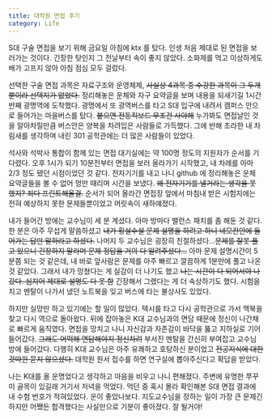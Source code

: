 ```yaml
---
title: 대학원 면접 후기
category: Life
---
```


 S대 구술 면접을 보기 위해 금요일 아침에 ktx 를 탔다. 인생 처음 제대로 된 면접을 보러가는 것이다. 긴장한 탓인지 그 전날부터 속이 좋지 않았다. 소화제를 먹고 이상하게도 배가 고프지 않아 아침 점심 모두 걸렀다.

 선택한 구술 면접 과목은 자료구조와 운영체제, ~~사실상 4과목 중 수강한 과목이 그 두개뿐이라 선택지가 없었다.~~  정리해놓은 운체와 자구 요약글을 보며 내용을 되새기길 1시간반째 광명역에 도착했다. 광명에서 또 광역버스를 타고 S대 입구에 내려서 캠퍼스 안으로 들어가는 마을버스를 탔다.  ~~붙으면 전동킥보드 무조건 사야해~~  누가봐도 면접날인 것을 알아차릴만큼 버스안은 양복을 차려입은 사람들로 가득했다. 그에 반해 초라한 내 차림새를 생각하며 내린 301 공학관에는 더 많은 사람들이 있었다. 

 석사와 석박사 통합이 함께 있는 면접 대기실에는 약 100명 정도의 지원자가 순서를 기다렸다. 오후 1시가 되기 10분전부터 면접을 보러 올라가기 시작했고, 내 차례를 아마 2/3 정도 됐던 시점이었던 것 같다. 전자기기를 내고 나니 github 에 정리해놓은 운체 요약글들을 볼 수 없어 멍만 때리며 시간을 보냈다. ~~왜 전자기기를 낼거라는 생각을 못 했지? 죄다 프린트해올걸.~~ 순서가 되어 올라간 면접장 앞에서 마침내 받은 시험지에는 전혀 예상하지 못한 문제들뿐이었고 머릿속이 새하얘졌다.

 내가 들어간 방에는 교수님이 세 분 계셨다. 아마 방마다 밸런스 패치를 좀 해둔 것 같다. 한 분은 아주 무섭게 말씀하셨고 ~~내가 횡설수설 문제 설명을 하려고 하니 네모칸안에 들어가는 답만 말하라고 하셨다.~~  나머지 두 교수님은 굉장히 친절하셨다...~~문제를 잘못 풀고 있으니 긴장하지 말라며 문제 정답을 거의 다 알려주셨다...~~ 아마 문제 설명시간이 5분쯤 되는 것 같은데, 내 바로 앞사람은 문제를 아주 빠르고 깔끔하게 1분만에 풀고 나온 것 같았다. 그래서 내가 망쳤다는 게 실감이 더 나기도 했고 ~~나는 시간이 다 되어서야 나갔다. 심지어 제대로 설명도 다 못 함~~ 긴장해서 그랬다는 게 더 속상하기도 했다. 시험을 치고 멘탈이 나가서 냈던 노트북을 잊고 버스에 타는 불상사도 있었다. 

 하지만 실망만 하고 있기에는 할 일이 많았다. 택시를 타고 다시 공학관으로 가서 맥북을 찾고 다시 역으로 돌아왔다. 뒤에 잡아놓은 K대 교수님과의 면담 때문에 정신이 나간채로 빠르게 움직였다. 면접을 망치고 나니 자신감과 자존감이 바닥을 뚫고 지하실로 기어들어갔다. ~~그래도 어떡해 면담해야지 정신차려~~ 부서진 멘탈을 간신히 부여잡고 교수님 방에 들어갔다. 다행히 K대 교수님은 아주 유쾌하고 호탕하신 분이었고 ~~전공지식에 대한 것따윈 묻지 않으셨다.~~  대학원 원서 접수를 하면 연구실에 뽑아주신다고 확답을 받았다.

 나는 K대를 올 운명었다고 생각하고 마음을 비우고 나니 편해졌다. 주변에 유명한 쭈꾸미 골목이 있길래 거기서 저녁을 먹었다. 먹던 중 혹시 몰라 확인해본 S대 면접 결과에 내 수험 번호가 적혀있었다. 운이 좋았나보다. 지도교수님을 정하는 일이 가장 큰 문제긴 하지만 어쨌든 합격했다는 사실만으로 기분이 좋아졌다. 잘 될거야!









